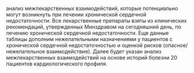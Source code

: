 анализ межлекарственных взаимодействий, которые потенциально могут возникнуть при лечении хронической сердечной недостаточности. Все лекарственные препараты взяты из клинических рекомендаций, утвержденных Минздравом на сегодняшний день, по лечению хронической сердечной недостаточности. Еще данные таблицы дополним нежелательными назначениями у пациентов с хронической сердечной недостаточностью и оценкой рисков (опасное/нежелательное взаимодействие).
Далее будет указан анализ межлекарственных взаимодействий на основе историй болезни 20 пациентов кардиологического профиля. 
